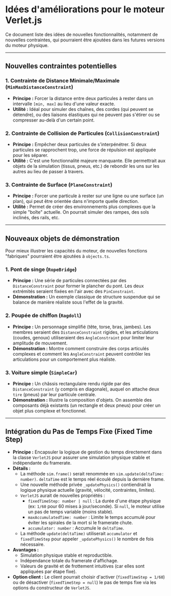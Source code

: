# Idées d'améliorations pour le moteur Verlet.js

Ce document liste des idées de nouvelles fonctionnalités, notamment de nouvelles contraintes, qui pourraient être ajoutées dans les futures versions du moteur physique.

---

## Nouvelles contraintes potentielles

### 1. Contrainte de Distance Minimale/Maximale (`MinMaxDistanceConstraint`)

- **Principe :** Forcer la distance entre deux particules à rester dans un intervalle `[min, max]` au lieu d'une valeur exacte.
- **Utilité :** Idéal pour simuler des chaînes, des cordes (qui peuvent se détendre), ou des liaisons élastiques qui ne peuvent pas s'étirer ou se compresser au-delà d'un certain point.

### 2. Contrainte de Collision de Particules (`CollisionConstraint`)

- **Principe :** Empêcher deux particules de s'interpénétrer. Si deux particules se rapprochent trop, une force de répulsion est appliquée pour les séparer.
- **Utilité :** C'est une fonctionnalité majeure manquante. Elle permettrait aux objets de la simulation (tissus, pneus, etc.) de rebondir les uns sur les autres au lieu de passer à travers.

### 3. Contrainte de Surface (`PlaneConstraint`)

- **Principe :** Forcer une particule à rester sur une ligne ou une surface (un plan), qui peut être orientée dans n'importe quelle direction.
- **Utilité :** Permet de créer des environnements plus complexes que la simple "boîte" actuelle. On pourrait simuler des rampes, des sols inclinés, des rails, etc.

---

## Nouveaux objets de démonstration

Pour mieux illustrer les capacités du moteur, de nouvelles fonctions "fabriques" pourraient être ajoutées à `objects.ts`.

### 1. Pont de singe (`RopeBridge`)

- **Principe :** Une série de particules connectées par des `DistanceConstraint` pour former le plancher du pont. Les deux extrémités seraient fixées en l'air avec des `PinConstraint`.
- **Démonstration :** Un exemple classique de structure suspendue qui se balance de manière réaliste sous l'effet de la gravité.

### 2. Poupée de chiffon (`Ragdoll`)

- **Principe :** Un personnage simplifié (tête, torse, bras, jambes). Les membres seraient des `DistanceConstraint` rigides, et les articulations (coudes, genoux) utiliseraient des `AngleConstraint` pour limiter leur amplitude de mouvement.
- **Démonstration :** Montre comment construire des corps articulés complexes et comment les `AngleConstraint` peuvent contrôler les articulations pour un comportement plus réaliste.

### 3. Voiture simple (`SimpleCar`)

- **Principe :** Un châssis rectangulaire rendu rigide par des `DistanceConstraint` (y compris en diagonale), auquel on attache deux `tire` (pneus) par leur particule centrale.
- **Démonstration :** Illustre la composition d'objets. On assemble des composants déjà existants (un rectangle et deux pneus) pour créer un objet plus complexe et fonctionnel.

---

## Intégration du Pas de Temps Fixe (Fixed Time Step)

- **Principe :** Encapsuler la logique de gestion du temps directement dans la classe `VerletJS` pour assurer une simulation physique stable et indépendante du framerate.
- **Détails :**
    - La méthode `sim.frame()` serait renommée en `sim.update(deltaTime: number)`. `deltaTime` est le temps réel écoulé depuis la dernière frame.
    - Une nouvelle méthode privée `_updatePhysics()` contiendrait la logique physique actuelle (gravité, vélocité, contraintes, limites).
    - `VerletJS` aurait de nouvelles propriétés :
        - `fixedTimeStep: number | null` : La durée d'une étape physique (ex: `1/60` pour 60 mises à jour/seconde). Si `null`, le moteur utilise un pas de temps variable (moins stable).
        - `maxAccumulatedTime: number` : Limite le temps accumulé pour éviter les spirales de la mort si le framerate chute.
        - `accumulator: number` : Accumule le `deltaTime`.
    - La méthode `update(deltaTime)` utiliserait `accumulator` et `fixedTimeStep` pour appeler `_updatePhysics()` le nombre de fois nécessaire.
- **Avantages :**
    - Simulation physique stable et reproductible.
    - Indépendance totale du framerate d'affichage.
    - Valeurs de gravité et de frottement intuitives (car elles sont appliquées par étape fixe).
- **Option client :** Le client pourrait choisir d'activer (`fixedTimeStep = 1/60`) ou de désactiver (`fixedTimeStep = null`) le pas de temps fixe via les options du constructeur de `VerletJS`.
